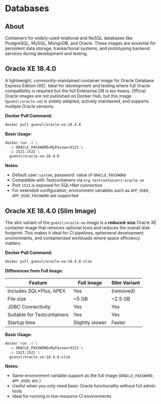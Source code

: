 # Databases

## About

Containers for widely-used relational and NoSQL databases like PostgreSQL, MySQL, MongoDB, and Oracle. These images are essential for persistent data storage, transactional systems, and prototyping backend services during development and testing.

## **Oracle XE 18.4.0**

A lightweight, community-maintained container image for Oracle Database Express Edition (XE). Ideal for development and testing where full Oracle compatibility is required but the full Enterprise DB is too heavy. Official Oracle images are not published on Docker Hub, but this image (`gvenzl/oracle-xe`) is widely adopted, actively maintained, and supports multiple Oracle versions.

**Docker Pull Command:**

```bash
docker pull gvenzl/oracle-xe:18.4.0
```

**Basic Usage:**

```bash
docker run -d \
  -e ORACLE_PASSWORD=MyPassword123 \
  -p 1521:1521 \
  gvenzl/oracle-xe:18.4.0
```

**Notes:**

* Default user: `system`, password: value of `ORACLE_PASSWORD`
* Compatible with Testcontainers via `org.testcontainers:oracle-xe`
* Port `1521` is exposed for SQL\*Net connection
* For extended configuration, environment variables such as `APP_USER`, `APP_USER_PASSWORD` are supported

## **Oracle XE 18.4.0 (Slim Image)**

The slim variant of the `gvenzl/oracle-xe` image is a **reduced-size** Oracle XE container image that removes optional tools and reduces the overall disk footprint. This makes it ideal for CI pipelines, ephemeral development environments, and containerized workloads where space efficiency matters.

**Docker Pull Command:**

```bash
docker pull gvenzl/oracle-xe:18.4.0-slim
```

**Differences from Full Image:**

| Feature                     | Full Image      | Slim Variant |
| --------------------------- | --------------- | ------------ |
| Includes SQL\*Plus, APEX    | Yes             | (removed)    |
| File size                   | \~5 GB          | \~2.5 GB     |
| JDBC Connectivity           | Yes             | Yes          |
| Suitable for Testcontainers | Yes             | Yes          |
| Startup time                | Slightly slower | Faster       |

**Basic Usage:**

```bash
docker run -d \
  -e ORACLE_PASSWORD=MyPassword123 \
  -p 1521:1521 \
  gvenzl/oracle-xe:18.4.0-slim
```

**Notes:**

* Same environment variable support as the full image (`ORACLE_PASSWORD`, `APP_USER`, etc.)
* Useful when you only need basic Oracle functionality without full admin tools
* Ideal for running in low-resource CI environments

